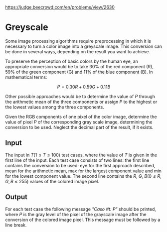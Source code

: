 https://judge.beecrowd.com/en/problems/view/2630

# Greyscale

Some image processing algorithms require preprocessing in which it is necessary
to turn a color image into a greyscale image. This conversion can be done in
several ways, depending on the result you want to achieve.

To preserve the perception of basic colors by the human eye, an appropriate
conversion would be to take 30% of the red component (R), 59% of the green
component (G) and 11% of the blue component (B). In mathematical terms:

$$P = 0.30R + 0.59G + 0.11B$$

Other possible approaches would be to determine the value of $P$ through the
arithmetic mean of the three components or assign $P$ to the highest or the
lowest values among the three components.

Given the RGB components of one pixel of the color image, determine the value of
pixel $P$ of the corresponding gray scale image, determining the conversion to
be used. Neglect the decimal part of the result, if it exists.

## Input

The input in $T (1 \leq T \leq 100)$ test cases, where the value of $T$ is given
in the first line of the input. Each test case consists of two lines: the first
line contains the conversion to be used: eye for the first approach described,
mean for the arithmetic mean, max for the largest component value and min for
the lowest component value. The second line contains the $R$, $G$, $B (0 \leq R,
G, B \leq 255)$ values of the colored image pixel.

## Output

For each test case the following message _"Caso #t: P"_ should be printed, where
$P$ is the gray level of the pixel of the grayscale image after the conversion
of the colored image pixel. This message must be followed by a line break.

